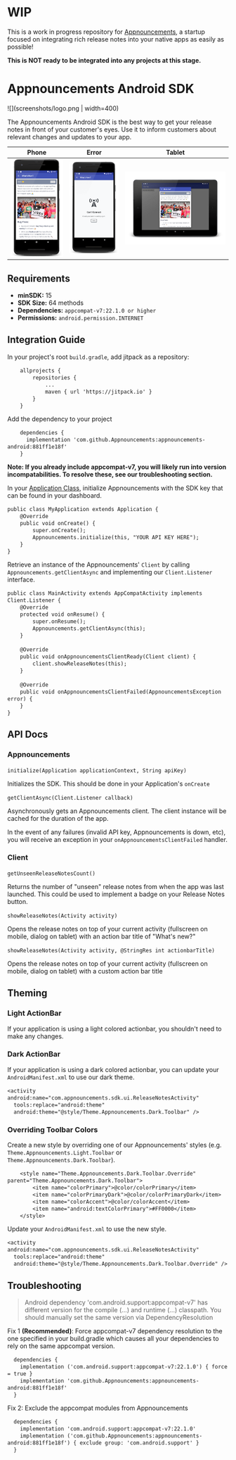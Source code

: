 # WIP
This is a work in progress repository for [Appnouncements](https://www.appnouncements.com), a startup focused on integrating rich release notes into your native apps as easily as possible!

**This is NOT ready to be integrated into any projects at this stage.**

# Appnouncements Android SDK
![](screenshots/logo.png | width=400)

The Appnouncements Android SDK is the best way to get your release notes in front of your customer's eyes. Use it to inform customers about relevant changes and updates to your app.

Phone | Error | Tablet
:-------------------------:|:-------------------------:|:-------------------------:
![](screenshots/phone_framed.png)  |  ![](screenshots/error_phone_framed.png) | ![](screenshots/tablet_framed.png)

## Requirements

- **minSDK:** 15
- **SDK Size:** 64 methods
- **Dependencies:** `appcompat-v7:22.1.0 or higher`
- **Permissions:** `android.permission.INTERNET`

## Integration Guide
In your project's root `build.gradle`, add jitpack as a repository:

```
	allprojects {
		repositories {
			...
			maven { url 'https://jitpack.io' }
		}
	}
```

Add the dependency to your project

```
	dependencies {
	  implementation 'com.github.Appnouncements:appnouncements-android:881ff1e18f'
	}
```

**Note: If you already include appcompat-v7, you will likely run into version incompatabilities. To resolve these, see our troubleshooting section.**

In your [Application Class](https://github.com/codepath/android_guides/wiki/Understanding-the-Android-Application-Class#defining-your-application-class), initialize Appnouncements with the SDK key that can be found in your dashboard.

```
public class MyApplication extends Application {
    @Override
    public void onCreate() {
        super.onCreate();
        Appnouncements.initialize(this, "YOUR API KEY HERE");
    }
}
```

Retrieve an instance of the Appnouncements' `Client` by calling `Appnouncements.getClientAsync` and implementing our `Client.Listener` interface.
```
public class MainActivity extends AppCompatActivity implements Client.Listener {
    @Override
    protected void onResume() {
        super.onResume();
        Appnouncements.getClientAsync(this);
    }

    @Override
    public void onAppnouncementsClientReady(Client client) {
        client.showReleaseNotes(this);
    }

    @Override
    public void onAppnouncementsClientFailed(AppnouncementsException error) {
    }
}
```

## API Docs
### Appnouncements
`initialize(Application applicationContext, String apiKey)`

Initializes the SDK. This should be done in your Application's `onCreate`

`getClientAsync(Client.Listener callback)`

Asynchronously gets an Appnouncements client. The client instance will be cached for the duration of the app.

In the event of any failures (invalid API key, Appnouncements is down, etc), you will receive an exception in your `onAppnouncementsClientFailed` handler.

### Client
`getUnseenReleaseNotesCount()`

Returns the number of "unseen" release notes from when the app was last launched. This could be used to implement a badge on your Release Notes button.

`showReleaseNotes(Activity activity)`

Opens the release notes on top of your current activity (fullscreen on mobile, dialog on tablet) with an action bar title of "What's new?"

`showReleaseNotes(Activity activity, @StringRes int actionbarTitle)`

Opens the release notes on top of your current activity (fullscreen on mobile, dialog on tablet) with a custom action bar title

## Theming
### Light ActionBar
If your application is using a light colored actionbar, you shouldn't need to make any changes.

### Dark ActionBar
If your application is using a dark colored actionbar, you can update your `AndroidManifest.xml` to use our dark theme.

```
<activity android:name="com.appnouncements.sdk.ui.ReleaseNotesActivity"
  tools:replace="android:theme"
  android:theme="@style/Theme.Appnouncements.Dark.Toolbar" />
```

### Overriding Toolbar Colors
Create a new style by overriding one of our Appnouncements' styles (e.g. `Theme.Appnouncements.Light.Toolbar` or `Theme.Appnouncements.Dark.Toolbar`).

```
    <style name="Theme.Appnouncements.Dark.Toolbar.Override" parent="Theme.Appnouncements.Dark.Toolbar">
        <item name="colorPrimary">@color/colorPrimary</item>
        <item name="colorPrimaryDark">@color/colorPrimaryDark</item>
        <item name="colorAccent">@color/colorAccent</item>
        <item name="android:textColorPrimary">#FF0000</item>
    </style>
```

Update your `AndroidManifest.xml` to use the new style.
```
<activity android:name="com.appnouncements.sdk.ui.ReleaseNotesActivity"
  tools:replace="android:theme"
  android:theme="@style/Theme.Appnouncements.Dark.Toolbar.Override" />
```

## Troubleshooting
> Android dependency 'com.android.support:appcompat-v7' has different version for the compile (...) and runtime (...) classpath. You should manually set the same version via DependencyResolution

Fix 1 **(Recommended)**: Force appcompat-v7 dependency resolution to the one specified in your build.gradle which causes all your dependencies to rely on the same appcompat version.
```
  dependencies {
    implementation ('com.android.support:appcompat-v7:22.1.0') { force = true }
    implementation 'com.github.Appnouncements:appnouncements-android:881ff1e18f'
  }
```

Fix 2: Exclude the appcompat modules from Appnouncements
```
  dependencies {
    implementation 'com.android.support:appcompat-v7:22.1.0'
    implementation ('com.github.Appnouncements:appnouncements-android:881ff1e18f') { exclude group: 'com.android.support' }
  }
```